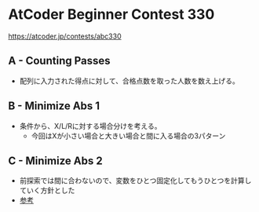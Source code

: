 # AtCoder Beginner Contest 330

<https://atcoder.jp/contests/abc330>

## A - Counting Passes

- 配列に入力された得点に対して、合格点数を取った人数を数え上げる。

## B - Minimize Abs 1

- 条件から、X/L/Rに対する場合分けを考える。
  - 今回はXが小さい場合と大きい場合と間に入る場合の3パターン

## C - Minimize Abs 2

- 前探索では間に合わないので、変数をひとつ固定化してもうひとつを計算していく方針とした
- [参考](https://drken1215.hatenablog.com/entry/2023/11/26/203211)
